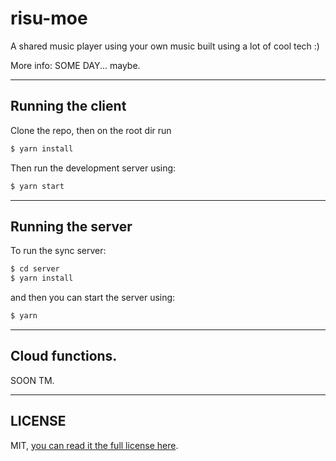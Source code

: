 # risu-moe

A shared music player using your own music built using a lot of cool tech :)

More info: SOME DAY... maybe.

---

## Running the client

Clone the repo, then on the root dir run

```sh
$ yarn install
```

Then run the development server using:

```sh
$ yarn start
```
---

## Running the server

To run the sync server:

```sh
$ cd server
$ yarn install
```

and then you can start the server using:

```sh
$ yarn
```

---

## Cloud functions.

SOON TM.


---

## LICENSE
MIT, [you can read it the full license here](https://github.com/datyayu/risu-moe/blob/master/LICENSE.md).
